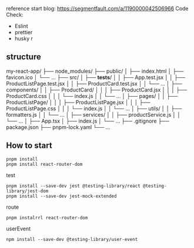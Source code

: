 reference start blog: https://segmentfault.com/a/1190000042506966
Code Check:
- Eslint
- prettier
- husky
r



## structure
my-react-app/
├── node_modules/
├── public/
│   ├── index.html
│   ├── favicon.ico
│   └── ...
├── src/
│   ├── __tests__/
│   │   ├── App.test.jsx
│   │   ├── ProductListPage.test.jsx
│   │   ├── ProductCard.test.jsx
│   │   └── ...
│   ├── components/
│   │   ├── ProductCard/
│   │   │   ├── ProductCard.jsx
│   │   │   ├── ProductCard.css
│   │   │   └── index.js
│   │   └── ...
│   ├── pages/
│   │   ├── ProductListPage/
│   │   │   ├── ProductListPage.jsx
│   │   │   ├── ProductListPage.css
│   │   │   └── index.js
│   │   └── ...
│   ├── utils/
│   │   ├── formatters.js
│   │   └── ...
│   ├── services/
│   │   ├── productService.js
│   │   └── ...
│   ├── App.tsx
│   ├── index.js
│   └── ...
├── .gitignore
├── package.json
├── pnpm-lock.yaml
└── ...

## How to start

```shell
pnpm install
pnpm install react-router-dom
```
test
```shell
pnpm install --save-dev jest @testing-library/react @testing-library/jest-dom
pnpm install --save-dev jest-mock-extended
```
route
```shell
pnpm instalrrl react-router-dom
```

userEvent
```shell
npm install --save-dev @testing-library/user-event
```


